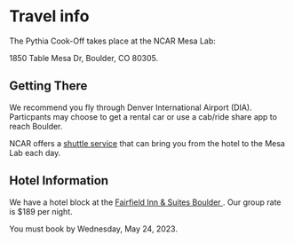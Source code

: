 # Travel info

The Pythia Cook-Off takes place at the NCAR Mesa Lab:

1850 Table Mesa Dr, Boulder, CO 80305.

## Getting There

We recommend you fly through Denver International Airport (DIA). Particpants may choose to get a rental car or use a cab/ride share app to reach Boulder.

NCAR offers a [shuttle service](https://sundog.ucar.edu/Interact/Pages/Content/Document.aspx?id=5645) that can bring you from the hotel to the Mesa Lab each day.

## Hotel Information

We have a hotel block at the [Fairfield Inn & Suites Boulder ](https://www.marriott.com/event-reservations/reservation-link.mi?id=1679674312531&key=GRP&app=resvlink). Our group rate is $189 per night.

You must book by Wednesday, May 24, 2023.
